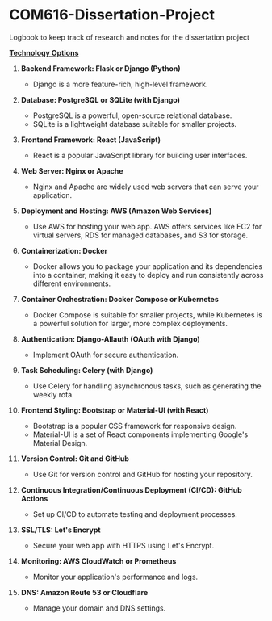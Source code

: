 # COM616-Dissertation-Project
Logbook to keep track of research and notes for the dissertation project

 <u>**Technology Options**</u>

1. **Backend Framework: Flask or Django (Python)**
   - Django is a more feature-rich, high-level framework.

2. **Database: PostgreSQL or SQLite (with Django)**
   - PostgreSQL is a powerful, open-source relational database.
   - SQLite is a lightweight database suitable for smaller projects.

3. **Frontend Framework: React (JavaScript)**
   - React is a popular JavaScript library for building user interfaces.

4. **Web Server: Nginx or Apache**
   - Nginx and Apache are widely used web servers that can serve your application.

5. **Deployment and Hosting: AWS (Amazon Web Services)**
   - Use AWS for hosting your web app. AWS offers services like EC2 for virtual servers, RDS for managed databases, and S3 for storage.

6. **Containerization: Docker**
   - Docker allows you to package your application and its dependencies into a container, making it easy to deploy and run consistently across different environments.

7. **Container Orchestration: Docker Compose or Kubernetes**
   - Docker Compose is suitable for smaller projects, while Kubernetes is a powerful solution for larger, more complex deployments.

8. **Authentication: Django-Allauth (OAuth with Django)**
   - Implement OAuth for secure authentication.

9. **Task Scheduling: Celery (with Django)**
   - Use Celery for handling asynchronous tasks, such as generating the weekly rota.

10. **Frontend Styling: Bootstrap or Material-UI (with React)**
    - Bootstrap is a popular CSS framework for responsive design.
    - Material-UI is a set of React components implementing Google's Material Design.

11. **Version Control: Git and GitHub**
    - Use Git for version control and GitHub for hosting your repository.

12. **Continuous Integration/Continuous Deployment (CI/CD): GitHub Actions**
    - Set up CI/CD to automate testing and deployment processes.

13. **SSL/TLS: Let's Encrypt**
    - Secure your web app with HTTPS using Let's Encrypt.

14. **Monitoring: AWS CloudWatch or Prometheus**
    - Monitor your application's performance and logs.

15. **DNS: Amazon Route 53 or Cloudflare**
    - Manage your domain and DNS settings.
